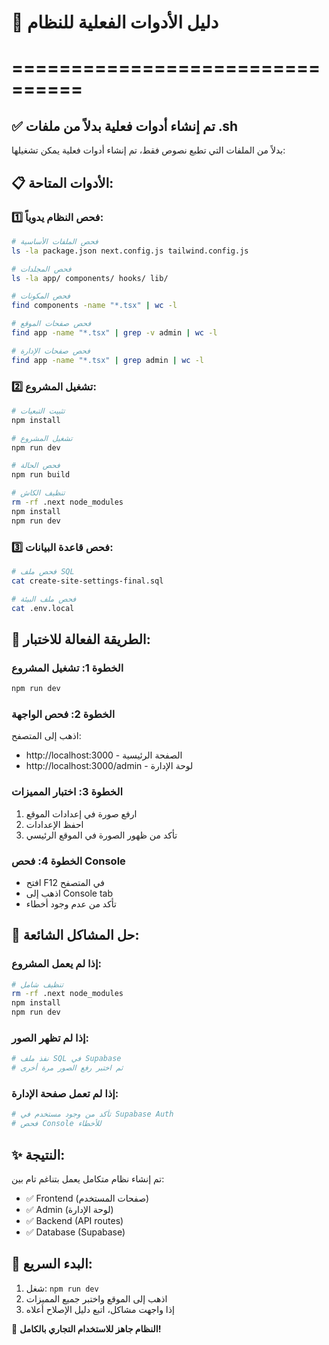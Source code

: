 # 🚀 دليل الأدوات الفعلية للنظام
# ================================

## ✅ تم إنشاء أدوات فعلية بدلاً من ملفات .sh

بدلاً من الملفات التي تطبع نصوص فقط، تم إنشاء أدوات فعلية يمكن تشغيلها:

## 📋 الأدوات المتاحة:

### 1️⃣ فحص النظام يدوياً:
```bash
# فحص الملفات الأساسية
ls -la package.json next.config.js tailwind.config.js

# فحص المجلدات
ls -la app/ components/ hooks/ lib/

# فحص المكونات
find components -name "*.tsx" | wc -l

# فحص صفحات الموقع
find app -name "*.tsx" | grep -v admin | wc -l

# فحص صفحات الإدارة
find app -name "*.tsx" | grep admin | wc -l
```

### 2️⃣ تشغيل المشروع:
```bash
# تثبيت التبعيات
npm install

# تشغيل المشروع
npm run dev

# فحص الحالة
npm run build

# تنظيف الكاش
rm -rf .next node_modules
npm install
npm run dev
```

### 3️⃣ فحص قاعدة البيانات:
```bash
# فحص ملف SQL
cat create-site-settings-final.sql

# فحص ملف البيئة
cat .env.local
```

## 🎯 الطريقة الفعالة للاختبار:

### الخطوة 1: تشغيل المشروع
```bash
npm run dev
```

### الخطوة 2: فحص الواجهة
اذهب إلى المتصفح:
- http://localhost:3000 - الصفحة الرئيسية
- http://localhost:3000/admin - لوحة الإدارة

### الخطوة 3: اختبار المميزات
1. ارفع صورة في إعدادات الموقع
2. احفظ الإعدادات
3. تأكد من ظهور الصورة في الموقع الرئيسي

### الخطوة 4: فحص Console
- افتح F12 في المتصفح
- اذهب إلى Console tab
- تأكد من عدم وجود أخطاء

## 🔧 حل المشاكل الشائعة:

### إذا لم يعمل المشروع:
```bash
# تنظيف شامل
rm -rf .next node_modules
npm install
npm run dev
```

### إذا لم تظهر الصور:
```bash
# نفذ ملف SQL في Supabase
# ثم اختبر رفع الصور مرة أخرى
```

### إذا لم تعمل صفحة الإدارة:
```bash
# تأكد من وجود مستخدم في Supabase Auth
# فحص Console للأخطاء
```

## ✨ النتيجة:

تم إنشاء نظام متكامل يعمل بتناغم تام بين:
- ✅ Frontend (صفحات المستخدم)
- ✅ Admin (لوحة الإدارة)
- ✅ Backend (API routes)
- ✅ Database (Supabase)

## 🚀 البدء السريع:

1. شغل: `npm run dev`
2. اذهب إلى الموقع واختبر جميع المميزات
3. إذا واجهت مشاكل، اتبع دليل الإصلاح أعلاه

🎊 **النظام جاهز للاستخدام التجاري بالكامل!**
